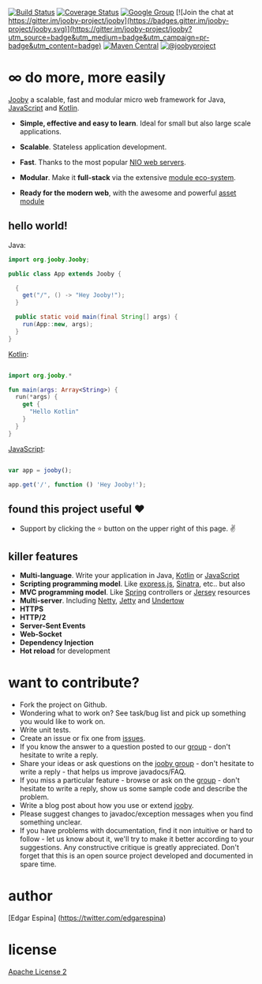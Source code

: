 [![Build Status](https://travis-ci.org/jooby-project/jooby.svg?branch=master)](https://travis-ci.org/jooby-project/jooby)
[![Coverage Status](https://img.shields.io/coveralls/jooby-project/jooby.svg)](https://coveralls.io/r/jooby-project/jooby?branch=master)
[![Google Group](https://img.shields.io/badge/google-group-orange.svg)](https://groups.google.com/forum/#!forum/jooby-project)
[![Join the chat at https://gitter.im/jooby-project/jooby](https://badges.gitter.im/jooby-project/jooby.svg)](https://gitter.im/jooby-project/jooby?utm_source=badge&utm_medium=badge&utm_campaign=pr-badge&utm_content=badge)
[![Maven Central](https://maven-badges.herokuapp.com/maven-central/org.jooby/jooby/badge.svg)](https://maven-badges.herokuapp.com/maven-central/org.jooby/jooby)
[![@joobyproject](https://img.shields.io/badge/twitter--blue.svg)](https://twitter.com/joobyproject)

# &infin; do more, more easily

[Jooby](http://jooby.org) a scalable, fast and modular micro web framework for Java, [JavaScript](http://jooby.org/doc/lang-js) and [Kotlin](http://jooby.org/doc/lang-kotlin).

* **Simple, effective and easy to learn**. Ideal for small but also large scale applications.

* **Scalable**. Stateless application development.

* **Fast**. Thanks to the most popular [NIO web servers](http://jooby.org/doc/servers).

* **Modular**. Make it **full-stack** via the extensive [module eco-system](http://jooby.org/modules).

* **Ready for the modern web**, with the awesome and powerful [asset module](https://github.com/jooby-project/jooby/tree/master/jooby-assets)

## hello world!

Java:

```java
import org.jooby.Jooby;

public class App extends Jooby {

  {
    get("/", () -> "Hey Jooby!");
  }

  public static void main(final String[] args) {
    run(App::new, args);
  }
}

```

[Kotlin](http://jooby.org/doc/lang-kotlin):

```kotlin

import org.jooby.*

fun main(args: Array<String>) {
  run(*args) {
    get {
      "Hello Kotlin"
    }
  }
}

```

[JavaScript](http://jooby.org/doc/lang-js):

```js

var app = jooby();

app.get('/', function () 'Hey Jooby!');

```

## found this project useful :heart:

* Support by clicking the :star: button on the upper right of this page. :v:

## killer features

* **Multi-language**. Write your application in Java, [Kotlin](https://github.com/jooby-project/jooby/tree/master/jooby-lang-kotlin) or [JavaScript](https://github.com/jooby-project/jooby/tree/master/jooby-lang-js)
* **Scripting programming model**. Like [express.js](http://expressjs.com), [Sinatra](http://www.sinatrarb.com), etc.. but also
* **MVC programming model**. Like [Spring](http://spring.io) controllers or [Jersey](https://jersey.java.net) resources
* **Multi-server**. Including [Netty](http://netty.io), [Jetty](http://www.eclipse.org/jetty/) and [Undertow](http://undertow.io)
* **HTTPS**
* **HTTP/2**
* **Server-Sent Events**
* **Web-Socket**
* **Dependency Injection**
* **Hot reload** for development

want to contribute?
=====

* Fork the project on Github.
* Wondering what to work on? See task/bug list and pick up something you would like to work on.
* Write unit tests.
* Create an issue or fix one from [issues](https://github.com/jooby-project/jooby/issues).
* If you know the answer to a question posted to our [group](https://groups.google.com/forum/#!forum/jooby-project) - don't hesitate to write a reply.
* Share your ideas or ask questions on the [jooby group](https://github.com/jooby-project/jooby/issues) - don't hesitate to write a reply - that helps us improve javadocs/FAQ.
* If you miss a particular feature - browse or ask on the [group](https://groups.google.com/forum/#!forum/jooby-project) - don't hesitate to write a reply, show us some sample code and describe the problem.
* Write a blog post about how you use or extend [jooby](http://jooby.org).
* Please suggest changes to javadoc/exception messages when you find something unclear.
* If you have problems with documentation, find it non intuitive or hard to follow - let us know about it, we'll try to make it better according to your suggestions. Any constructive critique is greatly appreciated. Don't forget that this is an open source project developed and documented in spare time.


author
=====

 [Edgar Espina] (https://twitter.com/edgarespina)

license
=====

[Apache License 2](http://www.apache.org/licenses/LICENSE-2.0.html)
